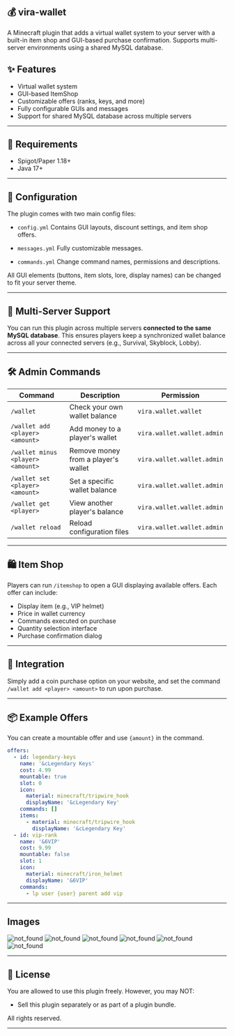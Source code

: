 ## 💰 vira-wallet

A Minecraft plugin that adds a virtual wallet system to your server with a built-in item shop and GUI-based purchase confirmation.
Supports multi-server environments using a shared MySQL database.

## ✨ Features

*  Virtual wallet system 
*  GUI-based ItemShop
*  Customizable offers (ranks, keys, and more)
*  Fully configurable GUIs and messages
*  Support for shared MySQL database across multiple servers

---

## 🔌 Requirements

*  Spigot/Paper 1.18+
* Java 17+

---

## 🔧 Configuration

The plugin comes with two main config files:

* `config.yml`
  Contains GUI layouts, discount settings, and item shop offers.

* `messages.yml`
  Fully customizable messages.

* `commands.yml`
  Change command names, permissions and descriptions.

All GUI elements (buttons, item slots, lore, display names) can be changed to fit your server theme.

---

## 🧠 Multi-Server Support

You can run this plugin across multiple servers **connected to the same MySQL database**.
This ensures players keep a synchronized wallet balance across all your connected servers (e.g., Survival, Skyblock, Lobby).

---

## 🛠 Admin Commands

| Command                         | Description                         | Permission                 |
|---------------------------------| ----------------------------------- | -------------------------- |
| `/wallet`                       | Check your own wallet balance       | `vira.wallet.wallet`       |
| `/wallet add <player> <amount>` | Add money to a player's wallet      | `vira.wallet.wallet.admin` |
| `/wallet minus <player> <amount>`  | Remove money from a player's wallet | `vira.wallet.wallet.admin` |
| `/wallet set <player> <amount>`    | Set a specific wallet balance       | `vira.wallet.wallet.admin` |
| `/wallet get <player>`          | View another player's balance       | `vira.wallet.wallet.admin` |
| `/wallet reload`                | Reload configuration files          | `vira.wallet.wallet.admin` |

---

## 🛍 Item Shop

Players can run `/itemshop` to open a GUI displaying available offers.
Each offer can include:

* Display item (e.g., VIP helmet)
* Price in wallet currency
* Commands executed on purchase
* Quantity selection interface
* Purchase confirmation dialog

---

## 🔗 Integration

Simply add a coin purchase option on your website, and set the command `/wallet add <player> <amount>` to run upon purchase.

---

## 📦 Example Offers

You can create a mountable offer and use `{amount}` in the command.
```yaml
offers:
  - id: legendary-keys
    name: '&cLegendary Keys'
    cost: 4.99
    mountable: true
    slot: 0
    icon:
      material: minecraft/tripwire_hook
      displayName: '&cLegendary Key'
    commands: []
    items:
      - material: minecraft/tripwire_hook
        displayName: '&cLegendary Key'
  - id: vip-rank
    name: '&6VIP'
    cost: 9.99
    mountable: false
    slot: 1
    icon:
      material: minecraft/iron_helmet
      displayName: '&6VIP'
    commands:
      - lp user {user} parent add vip
```

---

## Images
![not_found](https://github.com/virakaiser/vira-wallet/blob/master/images/2025-05-26_15.28.08.png)
![not_found](https://github.com/virakaiser/vira-wallet/blob/master/images/2025-05-26_15.28.16.png)
![not_found](https://github.com/virakaiser/vira-wallet/blob/master/images/2025-05-26_15.28.18.png)
![not_found](https://github.com/virakaiser/vira-wallet/blob/master/images/2025-05-26_15.28.23.png)
![not_found](https://github.com/virakaiser/vira-wallet/blob/master/images/2025-05-26_15.28.24.png)
![not_found](https://github.com/virakaiser/vira-wallet/blob/master/images/2025-05-26_15.28.49.png)

---

## 📄 License

You are allowed to use this plugin freely. However, you may NOT:
- Sell this plugin separately or as part of a plugin bundle.

All rights reserved.

---

